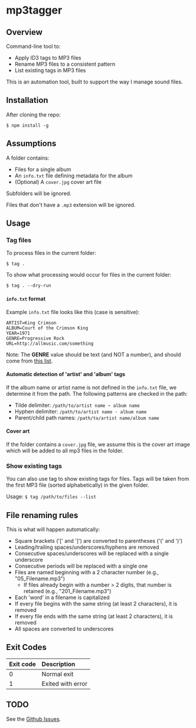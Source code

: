 # mp3tagger

## Overview

Command-line tool to:

- Apply ID3 tags to MP3 files
- Rename MP3 files to a consistent pattern
- List existing tags in MP3 files

This is an automation tool, built to support the way I manage sound files.

## Installation

After cloning the repo:

```
$ npm install -g
```

## Assumptions

A folder contains:

- Files for a single album
- An `info.txt` file defining metadata for the album
- (Optional) A `cover.jpg` cover art file

Subfolders will be ignored.

Files that don't have a `.mp3` extension will be ignored.

## Usage

### Tag files

To process files in the current folder:

```
$ tag .
```

To show what processing would occur for files in the current folder:

```
$ tag . --dry-run
```

#### `info.txt` format

Example `info.txt` file looks like this (case is sensitive):

```
ARTIST=King Crimson
ALBUM=Court of the Crimson King
YEAR=1971
GENRE=Progressive Rock
URL=http://allmusic.com/something
```

Note: The **GENRE** value should be text (and NOT a number), and should come from [this list](https://en.wikipedia.org/wiki/List_of_ID3v1_Genres).

#### Automatic detection of 'artist' and 'album' tags

If the album name or artist name is not defined in the `info.txt` file, we determine it from the path. The following patterns are checked in the path:

- Tilde delimiter: `/path/to/artist name ~ album name`
- Hyphen delimiter: `/path/to/artist name - album name`
- Parent/child path names: `/path/to/artist name/album name`

#### Cover art

If the folder contains a `cover.jpg` file, we assume this is the cover art image which will be added to all mp3 files in the folder.

### Show existing tags

You can also use tag to show existing tags for files. Tags will be taken from the first MP3 file (sorted alphabetically) in the given folder.

Usage: `$ tag /path/to/files --list`

## File renaming rules

This is what will happen automatically:

- Square brackets ('[' and ']') are converted to parentheses ('(' and ')')
- Leading/trailing spaces/underscores/hyphens are removed
- Consecutive spaces/underscores will be replaced with a single underscore
- Consecutive periods will be replaced with a single one
- Files are named beginning with a 2 character number (e.g., "05_Filename.mp3")
  - If files already begin with a number > 2 digits, that number is retained (e.g., "201_Filename.mp3")
- Each 'word' in a filename is capitalized
- If every file begins with the same string (at least 2 characters), it is removed
- If every file ends with the same string (at least 2 characters), it is removed
- All spaces are converted to underscores

## Exit Codes

| Exit code | Description       |
| :-------- | :---------------- |
| 0         | Normal exit       |
| 1         | Exited with error |

## TODO

See the [Github Issues](https://github.com/kpander/mp3tag/issues).
